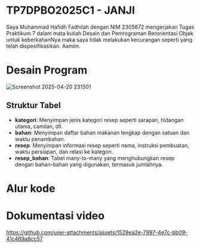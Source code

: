 # TP7DPBO2025C1 - JANJI
Saya Muhammad Hafidh Fadhilah dengan NIM 2305672 mengerjakan Tugas Praktikum 7 dalam mata kuliah Desain dan Pemrograman Berorientasi Objek untuk keberkahanNya maka saya tidak melakukan kecurangan seperti yang telah dispesifikasikan. Aamiin.

# Desain Program
![Screenshot 2025-04-20 231501](https://github.com/user-attachments/assets/05471dde-0ef8-444b-befd-812fc3bcbee6)
## Struktur Tabel
- **kategori**: Menyimpan jenis kategori resep seperti sarapan, hidangan utama, camilan, dll.
- **bahan**: Menyimpan daftar bahan makanan lengkap dengan satuan dan waktu penambahan.
- **resep**: Menyimpan informasi resep seperti nama, instruksi pembuatan, waktu persiapan, dan relasi ke kategori.
- **resep_bahan**: Tabel many-to-many yang menghubungkan resep dengan bahan-bahan yang digunakan, termasuk jumlahnya.

# Alur kode

# Dokumentasi video
https://github.com/user-attachments/assets/1529ea2e-7997-4e7c-bb09-41c469a8cc57

